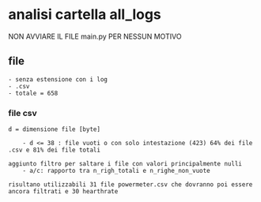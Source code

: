 # analisi cartella all_logs

NON AVVIARE IL FILE main.py PER NESSUN MOTIVO

## file 
    - senza estensione con i log 
    - .csv
    - totale = 658


### file csv 
    d = dimensione file [byte]
    
        - d <= 38 : file vuoti o con solo intestazione (423) 64% dei file .csv e 81% dei file totali
    
    aggiunto filtro per saltare i file con valori principalmente nulli
        - a/c: rapporto tra n_righ_totali e n_righe_non_vuote

    risultano utilizzabili 31 file powermeter.csv che dovranno poi essere ancora filtrati e 30 hearthrate
    
    
    